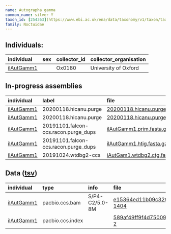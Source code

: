 ```yaml
---
name: Autographa gamma
common_name: silver Y
taxon_id: [254363](https://www.ebi.ac.uk/ena/data/taxonomy/v1/taxon/tax-id/254363)order: Lepidoptera
family: Noctuidae
---
```


## Individuals:

| individual | sex | collector_id | collector_organisation |
| :--------- | :-: | :----------- | :--------------------- |
| [ilAutGamm1](ilAutGamm1.md) |  | Ox0180 | University of Oxford |

## In-progress assemblies

| individual | label | file |
| :--------- | :---- | :--- |
| [ilAutGamm1](ilAutGamm1.md) | 20200118.hicanu.purge | [20200118.hicanu.purge.prim.fasta.gz](https://darwin.cog.sanger.ac.uk/insects/Autographa_gamma/ilAutGamm1/assemblies/working/20200118.hicanu.purge/20200118.hicanu.purge.prim.fasta.gz) |
| [ilAutGamm1](ilAutGamm1.md) | 20200118.hicanu.purge | [20200118.hicanu.purge.htig.fasta.gz](https://darwin.cog.sanger.ac.uk/insects/Autographa_gamma/ilAutGamm1/assemblies/working/20200118.hicanu.purge/20200118.hicanu.purge.htig.fasta.gz) |
| [ilAutGamm1](ilAutGamm1.md) | 20191101.falcon-ccs.racon.purge_dups | [ilAutGamm1.prim.fasta.gz](https://darwin.cog.sanger.ac.uk/insects/Autographa_gamma/ilAutGamm1/assemblies/working/20191101.falcon-ccs.racon.purge_dups/ilAutGamm1.prim.fasta.gz) |
| [ilAutGamm1](ilAutGamm1.md) | 20191101.falcon-ccs.racon.purge_dups | [ilAutGamm1.htig.fasta.gz](https://darwin.cog.sanger.ac.uk/insects/Autographa_gamma/ilAutGamm1/assemblies/working/20191101.falcon-ccs.racon.purge_dups/ilAutGamm1.htig.fasta.gz) |
| [ilAutGamm1](ilAutGamm1.md) | 20191024.wtdbg2-ccs | [iAutGam1.wtdbg2.ctg.fasta.gz](https://darwin.cog.sanger.ac.uk/insects/Autographa_gamma/ilAutGamm1/assemblies/working/20191024.wtdbg2-ccs/iAutGam1.wtdbg2.ctg.fasta.gz) |

## Data ([tsv](Autographa_gamma_data.tsv))

| individual | type | info | file |
| :--------- | :--- | :--- | :--- |
| [ilAutGamm1](ilAutGamm1.md) | pacbio.ccs.bam | S/P4-C2/5.0-8M | [e15364ed11b09c329ff94305234f5c34-1404](https://darwin.cog.sanger.ac.uk/insects/Autographa_gamma/ilAutGamm1/genomic_data/pacbio/m64089_191020_002935.bc1019_BAK8B_OA--bc1019_BAK8B_OA.ccs.bam) |
| [ilAutGamm1](ilAutGamm1.md) | pacbio.ccs.index |  | [589af49ff9f4d750095e915f382ec031-2](https://darwin.cog.sanger.ac.uk/insects/Autographa_gamma/ilAutGamm1/genomic_data/pacbio/m64089_191020_002935.bc1019_BAK8B_OA--bc1019_BAK8B_OA.ccs.bam.pbi) |
